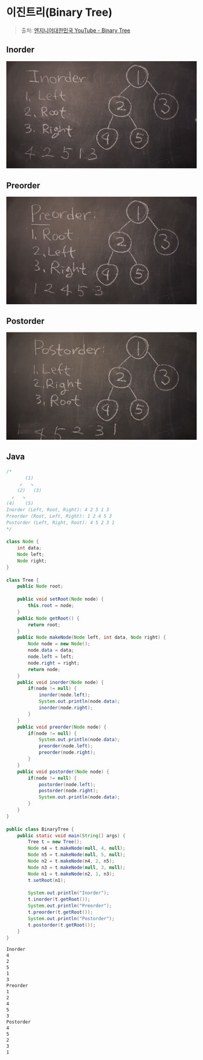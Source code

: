 # 이진트리(Binary Tree)
> 출처: [엔지니어대한민국 YouTube - Binary Tree](https://www.youtube.com/watch?v=QN1rZYX6QaA)

## Inorder
![binaryTree-inorder](images/binaryTree-inorder.png)
## Preorder
![binaryTree-preorder](images/binaryTree-preorder.png)
## Postorder
![binaryTree-postorder](images/binaryTree-postorder.png)

## Java
```java
/*
       (1)
     ↙   ↘
    (2)   (3)
  ↙   ↘
(4)    (5)
Inorder (Left, Root, Right): 4 2 5 1 3
Preorder (Root, Left, Right): 1 2 4 5 3
Postorder (Left, Right, Root): 4 5 2 3 1
*/

class Node {
	int data;
	Node left;
	Node right;
}

class Tree {
	public Node root;

	public void setRoot(Node node) {
		this.root = node;
	}
	public Node getRoot() {
		return root;
	}
	public Node makeNode(Node left, int data, Node right) {
		Node node = new Node();
		node.data = data;
		node.left = left;
		node.right = right;
		return node;
	}
	public void inorder(Node node) {
		if(node != null) {
			inorder(node.left);
			System.out.println(node.data);
			inorder(node.right);
		}
	}
	public void preorder(Node node) {
		if(node != null) {
			System.out.println(node.data);
			preorder(node.left);
			preorder(node.right);
		}
	}
	public void postorder(Node node) {
		if(node != null) {
			postorder(node.left);
			postorder(node.right);
			System.out.println(node.data);
		}
	}
}

public class BinaryTree {
	public static void main(String[] args) {
		Tree t = new Tree();
		Node n4 = t.makeNode(null, 4, null);
		Node n5 = t.makeNode(null, 5, null);
		Node n2 = t.makeNode(n4, 2, n5);
		Node n3 = t.makeNode(null, 3, null);
		Node n1 = t.makeNode(n2, 1, n3);
		t.setRoot(n1);

		System.out.println("Inorder");
		t.inorder(t.getRoot());
		System.out.println("Preorder");
		t.preorder(t.getRoot());
		System.out.println("Postorder");
		t.postorder(t.getRoot());
	}
}
```
```
Inorder
4
2
5
1
3
Preorder
1
2
4
5
3
Postorder
4
5
2
3
1
```
